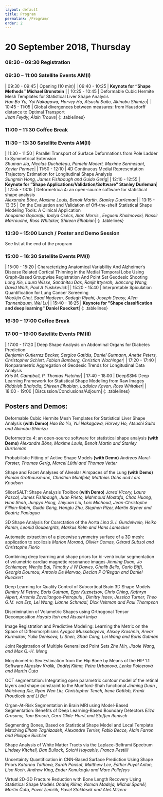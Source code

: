 ```yaml
---
layout: default
title: Program
permalink: /Program/
order: 2
---
```


<style>
.tablelines table, .tablelines td, .tablelines th {
        border: 1px solid black;
        min-width: 8em;
        }
</style>

# 20 September 2018, Thursday

### 08:30 – 09:30 Registration
### 09:30 – 11:00 Satellite Events AM(I)
 
| 09:30 - 09:45 | Opening  (10 min)|
| 09:40 - 10:25 | <span style="font-weight:bold">Keynote for “Shape Methods” Michael Bronstein</span> |
| 10:25 - 10:45 | Deformable Cubic Hermite Mesh Templates for Statistical Liver Shape Analysis <br> *Hao Bo Yu, Yui Nakagawa, Harvey Ho, Atsushi Saito, Akinobu Shimizu*|
| 10:45 - 11:05 | Global divergences between measures: from Hausdorff distance to Optimal Transport <br> *Jean Feydy, Alain Trouve*|
{: .tablelines}
 
### 11:00 – 11:30 Coffee Break
### 11:30 – 13:30 Satellite Events AM(II)
 
| 11:30 - 11:50 | Parallel Transport of Surface Deformations from Pole Ladder to Symmetrical Extension <br> *Shuman Jia, Nicolas Duchateau, Pamela Moceri, Maxime Sermesant, Xavier Pennec*|
| 11:50 - 12:10 | 4D Continuous Medial Representation Trajectory Estimation for Longitudinal Shape Analysis <br> *Sungmin Hong, James Fishbaugh and Guido Gerig*|
| 12:10 - 12:55 | <span style="font-weight:bold">Keynote for “Shape Applications/Validation/Software” Stanley Durleman</span>|
| 12:55 - 13:15 | Deformetrica 4: an open-source software for statistical shape analysis <br> *Alexandre Bône, Maxime Louis, Benoit Martin, Stanley Durrleman*|
| 13:15 - 13:35 | On the Evaluation and Validation of Off-the-shelf Statistical Shape Modeling Tools: A Clinical Application <br> *Anupama Goparaju, Ibolya Csécs, Alan Morris , Evgueni Kholmovski, Nassir Marrouche, Ross Whitaker, Shireen Elhabian*|
{: .tablelines}



### 13:30 – 15:00 Lunch / Poster and Demo Session
See list at the end of the program

### 15:00 – 16:30  Satellite Events PM(I)
 
| 15:00 - 15:20 | Characterizing Anatomical Variability And Alzheimer’s Disease Related Cortical Thinning in the Medial Temporal Lobe Using Graph-Based Groupwise Registration And Point Set Geodesic Shooting <br> *Long Xie, Laura Wisse, Sandhitsu Das, Ranjit Ittyerah, Jiancong Wang, David Wolk, Paul A Yushkevich*|
| 15:20 - 15:40 | Interpretable Spiculation Quantification for Lung Cancer Screening <br> *Wookjin Choi, Saad Nadeem, Sadegh Riyahi, Joseph Deasy, Allen Tannenbaum, Wei Lu*|
| 15:40 - 16:25 | <span style="font-weight:bold">Keynote for "Shape classification and deep learning" Daniel Rueckert</span>|
{: .tablelines}

### 16:30 – 17:00 Coffee Break
### 17:00 – 19:00 Satellite Events PM(II) 
 
| 17:00 - 17:20 | Deep Shape Analysis on Abdominal Organs for Diabetes Prediction <br> *Benjamin Gutierrez Becker, Sergios Gatidis, Daniel Gutmann, Anette Peters, Christopher Schlett, Fabian Bamberg, Christian Wachinger*|
| 17:20 - 17:40 | Nonparametric Aggregation of Geodesic Trends for Longitudinal Data Analysis <br> *Kris M. Campbell, P. Thomas Fletcher*|
| 17:40 - 18:00 | DeepSSM: Deep Learning Framework for Statistical Shape Modeling from Raw Images <br> *Riddhish Bhalodia, Shireen Elhabian, Ladislav Kavan, Ross Whitaker*|
| 18:00 - 19:00 | Discussion/Conclusions/Adjourn|
{: .tablelines}

## Posters and Demos:
 
Deformable Cubic Hermite Mesh Templates for Statistical Liver Shape Analysis <span style="font-weight:bold">(with Demo)</span>
*Hao Bo Yu, Yui Nakagawa, Harvey Ho, Atsushi Saito and Akinobu Shimizu*
 
Deformetrica 4: an open-source software for statistical shape analysis <span style="font-weight:bold">(with Demo)</span>
*Alexandre Bône, Maxime Louis, Benoit Martin and Stanley Durrleman*

Probabilistic Fitting of Active Shape Models <span style="font-weight:bold">(with Demo)</span>
*Andreas Morel-Forster, Thomas Gerig, Marcel Lüthi and Thomas Vetter*

Shape and Facet Analyses of Alveolar Airspaces of the Lung <span style="font-weight:bold">(with Demo)</span>
*Roman Grothausmann, Christian Mühlfeld, Matthias Ochs and Lars Knudsen*
 
SlicerSALT: Shape AnaLysis Toolbox <span style="font-weight:bold">(with Demo)</span>
*Jared Vicory, Laura Pascal, James  Fishbaugh, Juan Prieto, Mahmoud Mostafa, Chao Huang, Hina Shah, Junpyo Hong, Zhiyuan Liu, Loic Michoud, Jean-Christophe Fillion-Robin, Guido Gerig, Hongtu Zhu, Stephen Pizer, Martin Styner and Beatriz Paniagua*

3D Shape Analysis for Coarctation of the Aorta
*Lina S. I. Gundelwein, Heiko Ramm, Leonid Goubergrits, Markus Kelm and Hans Lamecker*

Automatic extraction of a piecewise symmetry surface of a 3D mesh: application to scoliosis
*Marion Morand, Olivier Comas, Gérard Subsol and Christophe Fiorio*

Combining deep learning and shape priors for bi-ventricular segmentation of volumetric cardiac magnetic resonance images
*Jinming Duan, Jo Schlemper, Wenjia Bai, Timothy J W Dawes, Ghalib Bello, Carlo Biffi, Georgia Doumou, Antonio De Marvao, Declan P O’Regan and Daniel Rueckert*

Deep Learning for Quality Control of Subcortical Brain 3D Shape Models
*Dimitry M Petrov, Boris Gutman, Egor Kuznetsov, Chris Ching, Kathryn Alpert, Artemis Zavaliangos-Petropulu , Dimitry Isaev, Jessica Turner,  Theo G.M. van Erp,  Lei Wang, Lianne Schmaal, Dick Veltman and Paul Thompson*

Discrimination of Volumetric Shapes using Orthogonal Tensor Decomposition
*Hayato Itoh and Atsushi Imiya*

Image Registration and Predictive Modeling: Learning the Metric on the Space of Diffeomorphisms
*Ayagoz Mussabayeva, Alexey Kroshnin, Anvar Kurmukov, Yulia Denisova, Li Shen, Shan Cong, Lei Wang and Boris Gutman*

Joint Registration of Multiple Generalized Point Sets
*Zhe Min, Jiaole Wang, and Max Q.-H. Meng*

Morphometric Sex Estimation from the Hip Bone by Means of the HIP 1.1 Software
*Miroslav Králík, Ondřej Klíma, Petra Urbanová, Lenka Polcerová and Martin Čuta*

OCT segmentation: Integrating open parametric contour model of the retinal layers and shape constraint to the Mumford-Shah functional
*Jinming Duan , Weicheng Xie, Ryan Wen Liu, Christopher Tench, Irene Gottlob, Frank Proudlock and Li Bai*

Organ-At-Risk Segmentation in Brain MRI using Model-Based Segmentation: Benefits of Deep Learning-Based Boundary Detectors
*Eliza Orasanu, Tom Brosch, Carri Glide-Hurst and Steffen Renisch*

Segmenting Bones, Based on Statistical Shape Model and Local Template Matching
*Elham Taghizadeh, Alexandre Terrier, Fabio Becce, Alain Farron and Philippe Büchler*

Shape Analysis of White Matter Tracts via the Laplace-Beltrami Spectrum
*Lindsey Kitchell, Dan Bullock, Soichi Hayashis, Franco Pestilli*

Uncertainty Quantification in CNN-Based Surface Prediction Using Shape Priors
*Katarina Tothova, Sarah Parisot, Matthew Lee, Esther Puyol Anton, Lisa Koch, Andrew King, Ender Konukoglu and Marc Pollefeys*

Virtual 2D-3D Fracture Reduction with Bone Length Recovery Using Statistical Shape Models
*Ondřej Klíma, Roman Madeja, Michal Španěl, Martin Čuta, Pavel Zemčík, Pavel Stoklásek and Aleš Mizera*

